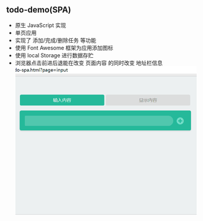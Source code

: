 ## todo-demo(SPA)

- 原生 JavaScript 实现
- 单页应用
- 实现了 添加/完成/删除任务 等功能
- 使用 Font Awesome 框架为应用添加图标
- 使用 local Storage 进行数据存贮
- 浏览器点击前进后退能在改变 页面内容 的同时改变 地址栏信息
![image](http://github.com/taoowuu/todo-demo/raw/master/todo-spa.gif)
